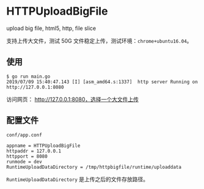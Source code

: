 # HTTPUploadBigFile

upload big file, html5, http, file slice

支持上传大文件，测试 50G 文件稳定上传，测试环境：`chrome+ubuntu16.04`。

## 使用

```
$ go run main.go
2019/07/09 15:40:47.143 [I] [asm_amd64.s:1337]  http server Running on http://127.0.0.1:8080
```

访问网页： http://127.0.0.1:8080，选择一个大文件上传

## 配置文件

`conf/app.conf`

```
appname = HTTPUploadBigFile
httpaddr = 127.0.0.1
httpport = 8080
runmode = dev
RuntimeUploadDataDirectory = /tmp/httpbigfile/runtime/uploaddata
```

`RuntimeUploadDataDirectory` 是上传之后的文件存放路径。
